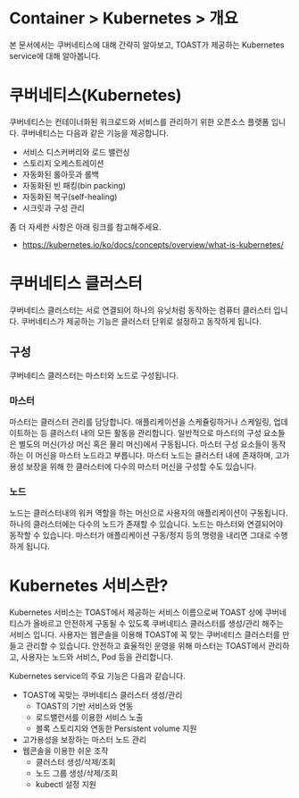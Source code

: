 # Container > Kubernetes > 개요
본 문서에서는 쿠버네티스에 대해 간략히 알아보고, TOAST가 제공하는 Kubernetes service에 대해 알아봅니다. 

# 쿠버네티스(Kubernetes)
쿠버네티스는 컨테이너화된 워크로드와 서비스를 관리하기 위한 오픈소스 플랫폼 입니다. 쿠버네티스는 다음과 같은 기능을 제공합니다.
* 서비스 디스커버리와 로드 밸런싱
* 스토리지 오케스트레이션
* 자동화된 롤아웃과 롤백
* 자동화된 빈 패킹(bin packing)
* 자동화된 복구(self-healing)
* 시크릿과 구성 관리

좀 더 자세한 사항은 아래 링크를 참고해주세요.
* https://kubernetes.io/ko/docs/concepts/overview/what-is-kubernetes/

# 쿠버네티스 클러스터
쿠버네티스 클러스터는 서로 연결되어 하나의 유닛처럼 동작하는 컴퓨터 클러스터 입니다. 쿠버네티스가 제공하는 기능은 클러스터 단위로 설정하고 동작하게 됩니다. 

## 구성
쿠버네티스 클러스터는 마스터와 노드로 구성됩니다.

### 마스터
마스터는 클러스터 관리를 담당합니다. 애플리케이션을 스케쥴링하거나 스케일링, 업데이트하는 등 클러스터 내의 모든 활동을 관리합니다. 일반적으로 마스터의 구성 요소들은 별도의 머신(가상 머신 혹은 물리 머신)에서 구동됩니다. 마스터 구성 요소들이 동작하는 이 머신을 마스터 노드라고 부릅니다. 마스터 노드는 클러스터 내에 존재하며, 고가용성 보장을 위해 한 클러스터에 다수의 마스터 머신을 구성할 수도 있습니다. 

### 노드
노드는 클러스터내의 워커 역할을 하는 머신으로 사용자의 애플리케이션이 구동됩니다. 하나의 클러스터에는 다수의 노드가 존재할 수 있습니다. 
노드는 마스터와 연결되어야 동작할 수 있습니다. 마스터가 애플리케이션 구동/정지 등의 명령을 내리면 그대로 수행하게 됩니다. 


# Kubernetes 서비스란?
Kubernetes 서비스는 TOAST에서 제공하는 서비스 이름으로써 TOAST 상에 쿠버네티스가 올바르고 안전하게 구동될 수 있도록 쿠버네티스 클러스터를 생성/관리 해주는 서비스 입니다. 사용자는 웹콘솔을 이용해 TOAST에 꼭 맞는 쿠버네티스 클러스터를 만들고 관리할 수 있습니다. 안전하고 효율적인 운영을 위해 마스터는 TOAST에서 관리하고, 사용자는 노드와 서비스, Pod 등을 관리합니다. 

Kubernetes service의 주요 기능은 다음과 같습니다. 
* TOAST에 꼭맞는 쿠버네티스 클러스터 생성/관리
    * TOAST의 기반 서비스와 연동
    * 로드밸런서를 이용한 서비스 노출
    * 블록 스토리지와 연동한 Persistent volume 지원
* 고가용성을 보장하는 마스터 노드 관리
* 웹콘솔을 이용한 쉬운 조작
    * 클러스터 생성/삭제/조회
    * 노드 그룹 생성/삭제/조회
    * kubectl 설정 지원
